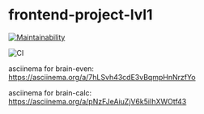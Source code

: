 # frontend-project-lvl1
[![Maintainability](https://api.codeclimate.com/v1/badges/a99a88d28ad37a79dbf6/maintainability)](https://codeclimate.com/github/codeclimate/codeclimate/maintainability)

![CI](https://github.com/petrelevich/frontend-project-lvl1/workflows/CI/badge.svg)

asciinema for brain-even:
https://asciinema.org/a/7hLSvh43cdE3vBqmpHnNrzfYo

asciinema for brain-calc:
https://asciinema.org/a/pNzFJeAiuZjV6k5iIhXWOtf43